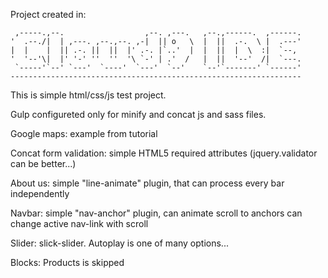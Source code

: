 Project created in:

     ,-----.,--.                  ,--. ,---.   ,--.,------.  ,------.
    '  .--./|  | ,---. ,--.,--. ,-|  || o   \  |  ||  .-.  \ |  .---'
    |  |    |  || .-. ||  ||  |' .-. |`..'  |  |  ||  |  \  :|  `--, 
    '  '--'\|  |' '-' ''  ''  '\ `-' | .'  /   |  ||  '--'  /|  `---.
     `-----'`--' `---'  `----'  `---'  `--'    `--'`-------' `------'
    ----------------------------------------------------------------- 

This is simple html/css/js test project.

Gulp configureted only for minify and concat js and sass files.

Google maps: example from tutorial

Concat form validation: simple HTML5 required attributes (jquery.validator can be better...)

About us: simple "line-animate" plugin, that can process every bar independently

Navbar: simple "nav-anchor" plugin, 
    can animate scroll to anchors
    can change active nav-link with scroll
    
Slider: slick-slider. Autoplay is one of many options...

Blocks: Products is skipped